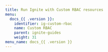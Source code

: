 ```yaml
---
title: Run Ignite with Custom RBAC resources
menu:
  docs_{{ .version }}:
    identifier: ig-custom-rbac
    name: Custom RBAC
    parent: ignite-guides
    weight: 31
menu_name: docs_{{ .version }}
---
```

